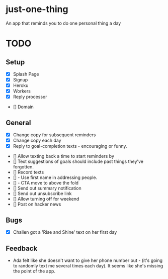 # just-one-thing
An app that reminds you to do one personal thing a day

# TODO

## Setup
- [x] Splash Page
- [x] Signup
- [x] Heroku
- [x] Workers
- [x] Reply processor
- [] Domain

## General
- [x] Change copy for subsequent reminders
- [x] Change copy each day
- [x] Reply to goal-completion texts - encouraging or funny.
- [] Allow texting back a time to start reminders by
- [] Text suggestions of goals should include past things they've forgotten.
- [] Record texts
- [] - Use first name in addressing people.
- [] - CTA move to above the fold
- [] Send out summary notification
- [] Send out unsubscribe link
- [] Allow turning off for weekend
- [] Post on hacker news

## Bugs
- [x] Challen got a 'Rise and Shine' text on her first day


## Feedback
- Ada felt like she doesn't want to give her phone number out - (it's going to randomly text me several times each day). It seems like she's missing the point of the app.
